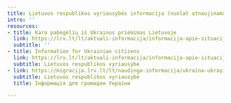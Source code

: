```yaml
---
title: Lietuvos respublikos vyriausybės informacija (nuolat atnaujinama)
intro: ''
resources:
- title: Karo pabėgėlių iš Ukrainos priėmimas Lietuvoje
  link: https://lrv.lt/lt/aktuali-informacija/informacija-apie-situacija-ukrainoje/aktuali-informacija-1/karo-pabegeliu-is-ukrainos-priemimas-lietuvoje
  subtitle: ''
- title: Information for Ukrainian citizens
  link: https://lrv.lt/lt/aktuali-informacija/informacija-apie-situacija-ukrainoje/aktuali-informacija-1/information-for-ukrainian-citizens
  subtitle: Lietuvos respublikos vyriausybė
- link: https://migracija.lrv.lt/lt/naudinga-informacija/ukraina-ukrayina-ukraina-ukraine/informatsiia-dlia-gromadian-ukrayini
  subtitle: Lietuvos respublikos vyriausybė
  title: Інформація для громадян України

---
```

